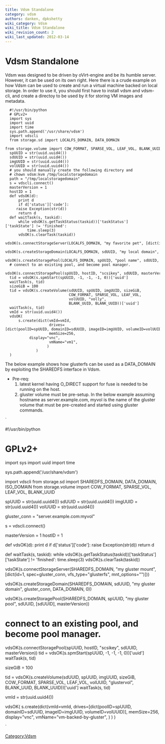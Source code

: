 ```yaml
---
title: Vdsm Standalone
category: vdsm
authors: danken, dpkshetty
wiki_category: Vdsm
wiki_title: Vdsm Standalone
wiki_revision_count: 2
wiki_last_updated: 2012-03-14
---
```


# Vdsm Standalone

Vdsm was designed to be driven by oVirt-engine and be its humble server. However, it can be used on its own right. Here there is a crude example on how Vdsm can be used to create and run a virtual machine backed on local storage. In order to use it, you should first have to install vdsm and vdsm-cli, and create a directoy to be used by it for storing VM images and metadata.

      #!/usr/bin/python
      # GPLv2+
      import sys
      import uuid
      import time
      sys.path.append('/usr/share/vdsm')
      import vdscli
      from storage.sd import LOCALFS_DOMAIN, DATA_DOMAIN
      from storage.volume import COW_FORMAT, SPARSE_VOL, LEAF_VOL, BLANK_UUID
      spUUID = str(uuid.uuid4())
      sdUUID = str(uuid.uuid4())
      imgUUID = str(uuid.uuid4())
      volUUID = str(uuid.uuid4())
      # you should manually create the following directory and
      # chown vdsm:kvm /tmp/localstoragedomain
      path = "/tmp/localstoragedomain"
      s = vdscli.connect()
      masterVersion = 1
      hostID = 1
      def vdsOK(d):
          print d
          if d['status']['code']:
         raise Exception(str(d))
          return d
      def waitTask(s, taskid):
          while vdsOK(s.getTaskStatus(taskid))['taskStatus']['taskState'] != 'finished':
              time.sleep(3)
          vdsOK(s.clearTask(taskid))
      vdsOK(s.connectStorageServer(LOCALFS_DOMAIN, "my favorite pet", [dict(id=1, connection=path)]))
      vdsOK(s.createStorageDomain(LOCALFS_DOMAIN, sdUUID, "my local domain", path, DATA_DOMAIN, 0))
      vdsOK(s.createStoragePool(LOCALFS_DOMAIN, spUUID, "pool name", sdUUID, [sdUUID], masterVersion))
      # connect to an existing pool, and become pool manager.
      vdsOK(s.connectStoragePool(spUUID, hostID, "scsikey", sdUUID, masterVersion))
      tid = vdsOK(s.spmStart(spUUID, -1, -1, -1, 0))['uuid']
      waitTask(s, tid)
      sizeGiB = 100
      tid = vdsOK(s.createVolume(sdUUID, spUUID, imgUUID, sizeGiB,
                                 COW_FORMAT, SPARSE_VOL, LEAF_VOL,
                                 volUUID, "volly",
                                 BLANK_UUID, BLANK_UUID))['uuid']
      waitTask(s, tid)
      vmId = str(uuid.uuid4())
      vdsOK(
          s.create(dict(vmId=vmId,
                        drives=[dict(poolID=spUUID, domainID=sdUUID, imageID=imgUUID, volumeID=volUUID)],
                        memSize=256,
               display="vnc",
                        vmName="vm1",
                       )
                  )
      )

The below example shows how glusterfs can be used as a DATA_DOMAIN by exploiting the SHAREDFS interface in Vdsm.

*   Pre-req:
    1.  latest kernel having O_DIRECT support for fuse is needed to be running on the host.
    2.  gluster volume must be pre-setup. In the below example assuming hostname as server.example.com, myvol is the name of the gluster volume that must be pre-created and started using gluster commands.

`

 #!/usr/bin/python
 # GPLv2+

 import sys
 import uuid
 import time

 sys.path.append('/usr/share/vdsm')

 import vdscli
 from storage.sd import SHAREDFS_DOMAIN, DATA_DOMAIN, ISO_DOMAIN
 from storage.volume import COW_FORMAT, SPARSE_VOL, LEAF_VOL, BLANK_UUID

 spUUID = str(uuid.uuid4())
 sdUUID = str(uuid.uuid4())
 imgUUID = str(uuid.uuid4())
 volUUID = str(uuid.uuid4())

 gluster_conn = "server.example.com:myvol"

 s = vdscli.connect()

 masterVersion = 1
 hostID = 1

 def vdsOK(d):
     print d
     if d['status']['code']:
         raise Exception(str(d))
     return d

 def waitTask(s, taskid):
     while vdsOK(s.getTaskStatus(taskid))['taskStatus']['taskState'] != 'finished':
         time.sleep(3)
     vdsOK(s.clearTask(taskid))

 vdsOK(s.connectStorageServer(SHAREDFS_DOMAIN, "my gluster mount", [dict(id=1, spec=gluster_conn, vfs_type="glusterfs", mnt_options="")]))

 vdsOK(s.createStorageDomain(SHAREDFS_DOMAIN, sdUUID, "my gluster domain", gluster_conn, DATA_DOMAIN, 0))

 vdsOK(s.createStoragePool(SHAREDFS_DOMAIN, spUUID, "my gluster pool", sdUUID, [sdUUID], masterVersion))

 # connect to an existing pool, and become pool manager.
 vdsOK(s.connectStoragePool(spUUID, hostID, "scsikey", sdUUID, masterVersion))
 tid = vdsOK(s.spmStart(spUUID, -1, -1, -1, 0))['uuid']
 waitTask(s, tid)

 sizeGiB = 100

 tid = vdsOK(s.createVolume(sdUUID, spUUID, imgUUID, sizeGiB,
                            COW_FORMAT, SPARSE_VOL, LEAF_VOL,
                            volUUID, "glustervol",
                            BLANK_UUID, BLANK_UUID))['uuid']
 waitTask(s, tid)

 vmId = str(uuid.uuid4())

 vdsOK(
     s.create(dict(vmId=vmId,
                   drives=[dict(poolID=spUUID, domainID=sdUUID, imageID=imgUUID, volumeID=volUUID)],
                   memSize=256,
                   display="vnc",
                   vmName="vm-backed-by-gluster",
                  )
             )
 )

`

<Category:Vdsm>
